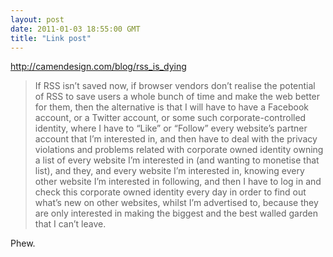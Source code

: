 ```yaml
---
layout: post
date: 2011-01-03 18:55:00 GMT
title: "Link post"
---
```

<http://camendesign.com/blog/rss_is_dying>

> If RSS isn’t saved now, if browser vendors don’t realise the potential of RSS to save users a whole bunch of time and make the web better for them, then the alternative is that I will have to have a Facebook account, or a Twitter account, or some such corporate-controlled identity, where I have to “Like” or “Follow” every website’s partner account that I’m interested in, and then have to deal with the privacy violations and problems related with corporate owned identity owning a list of every website I’m interested in (and wanting to monetise that list), and they, and every website I’m interested in, knowing every other website I’m interested in following, and then I have to log in and check this corporate owned identity every day in order to find out what’s new on other websites, whilst I’m advertised to, because they are only interested in making the biggest and the best walled garden that I can’t leave.

Phew.